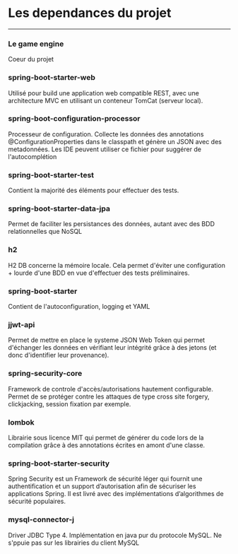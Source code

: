 # Les dependances du projet
---
### Le game engine

Coeur du projet 

### spring-boot-starter-web

Utilisé pour build une application web compatible REST, avec une architecture MVC en utilisant un conteneur TomCat (serveur local).

### spring-boot-configuration-processor

Processeur de configuration. Collecte les données des annotations @ConfigurationProperties dans le classpath et génère un JSON avec des metadonnées.
Les IDE peuvent utiliser ce fichier pour suggérer de l'autocomplétion

### spring-boot-starter-test

Contient la majorité des éléments pour effectuer des tests. 

### spring-boot-starter-data-jpa

Permet de faciliter les persistances des données, autant avec des BDD relationnelles que NoSQL

### h2

H2 DB concerne la mémoire locale. Cela permet d'éviter une configuration + lourde d'une BDD en vue d'effectuer des tests préliminaires. 

### spring-boot-starter

Contient de l'autoconfiguration, logging et YAML

### jjwt-api

Permet de mettre en place le systeme JSON Web Token qui permet d'échanger les données en vérifiant leur intégrité grâce à des jetons (et donc d'identifier leur provenance).

### spring-security-core

Framework de controle d'accès/autorisations hautement configurable. Permet de se protéger contre les attaques de type cross site forgery, clickjacking, session fixation par exemple.

### lombok

Librairie sous licence MIT qui permet de générer du code lors de la compilation grâce à des annotations écrites en amont d'une classe.

### spring-boot-starter-security

Spring Security est un Framework de sécurité léger qui fournit une authentification et un support d’autorisation afin de sécuriser les applications Spring. Il est livré avec des implémentations d’algorithmes de sécurité populaires.

### mysql-connector-j

Driver JDBC Type 4. Implémentation en java pur du protocole MySQL. Ne s'ppuie pas sur les librairies du client MySQL